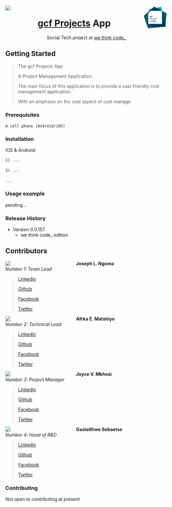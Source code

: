 <!--
			 _                                  
      (_)___  ____ _____  ____ ___  ____ _
     / / __ \/ __ `/ __ \/ __ `__ \/ __ `/
    / / / / / /_/ / /_/ / / / / / / /_/ /
 __/ /_/ /_/\__, /\____/_/ /_/ /_/\__,_/  
/___/      /____/                            

-->


<img align="left" src="http://gcfprojects.co.za/wp-content/uploads/2017/09/GCF-favicon.png" width="75">
<img align="right" src="https://raw.githubusercontent.com/Kid-Seven-7/images/master/wtc.gif" width="75">

<H1 style="text-align: center;">
<a href="http://gcfprojects.co.za/">gcf Projects</a> App
</H1>

<p style="text-align: center;">
Social Tech project at <a href="https://www.wethinkcode.co.za/">we think code_</a>
</p>

## Getting Started
> The gcf Projects App
>
> A Project Management Application.
>
> The main focus of this application is to provide a user friendly cost management
> application.
>
>With an emphasis on the cost aspect of cost manage
>

### Prerequisites

```
A cell phone (Android/iOS)
```

### Installation

iOS & Android:

```
1) ...

2) ...

...
```

### Usage example

pending...

### Release History

* Version 0.0.157
	* we think code_ edition

## Contributors

**Joseph L. Ngoma**
<img align="left" src="https://cdn.intra.42.fr/users/medium_jngoma.jpg" width="220">
<br>
*Number 1: Team Lead*
>[Linkedin](https://www.linkedin.com/in/joseph-ngoma-03189214b/)
>
>[Github](https://github.com/Kid-Seven-7)
>
>[Facebook](https://www.facebook.com/joseph.ngoma.505)
>
>[Twitter](https://twitter.com/mr_joey0707)
>

**Afrka E. Matshiye**
<img align="left" src="https://cdn.intra.42.fr/users/medium_amatshiy.jpg" width="220">
<br>
*Number 2: Technical Lead*
>[Linkedin](https://www.linkedin.com/in/afrika-matshiye-340a52150/)
>
>[Github](https://github.com/amatshiye)
>
>[Facebook](https://www.facebook.com/africa.matshiye.7)
>
>[Twitter]()
>

**Joyce V. Mkhosi**
<img align="left" src="https://cdn.intra.42.fr/users/medium_jmkhosi.jpg" width="220">
<br>
*Number 3: Project Manager*
>[Linkedin](https://www.linkedin.com/in/joyce-vuyiswa-irene-mkhosi-915a0b107/)
>
>[Github](https://github.com/jmkhosi)
>
>[Facebook](https://www.facebook.com/joycevuyiswa.mkhosi)
>
>[Twitter]()
>

**Gaolatlhwe Sebaetse**
<img align="left" src="https://cdn.intra.42.fr/users/medium_gsebaets.jpg" width="220">
<br>
*Number 4: Head of R&D*
>[Linkedin](https://www.linkedin.com/in/gaolatlhwe-sebaetse-ba5875149/)
>
>[Github](https://github.com/gsebaets)
>
>[Facebook](https://www.facebook.com/gaolatlhes)
>
>[Twitter]()
>

### Contributing

Not open to contributing at present
